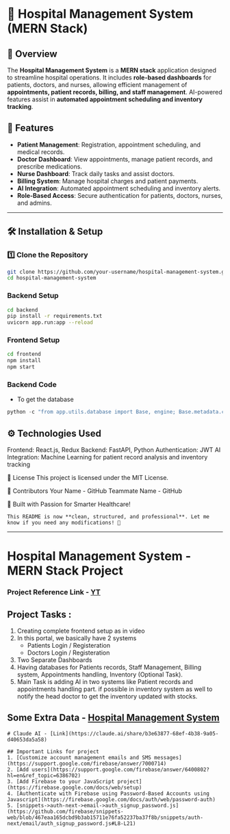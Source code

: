 # 🏥 Hospital Management System (MERN Stack)

## 📌 Overview
The **Hospital Management System** is a **MERN stack** application designed to streamline hospital operations. It includes **role-based dashboards** for patients, doctors, and nurses, allowing efficient management of **appointments, patient records, billing, and staff management**. AI-powered features assist in **automated appointment scheduling and inventory tracking**.

## 🚀 Features
- **Patient Management**: Registration, appointment scheduling, and medical records.
- **Doctor Dashboard**: View appointments, manage patient records, and prescribe medications.
- **Nurse Dashboard**: Track daily tasks and assist doctors.
- **Billing System**: Manage hospital charges and patient payments.
- **AI Integration**: Automated appointment scheduling and inventory alerts.
- **Role-Based Access**: Secure authentication for patients, doctors, nurses, and admins.

---

## 🛠️ Installation & Setup

### 1️⃣ Clone the Repository
```bash
git clone https://github.com/your-username/hospital-management-system.git
cd hospital-management-system
```

### Backend Setup 
```bash
cd backend
pip install -r requirements.txt
uvicorn app.run:app --reload
```

### Frontend Setup
```bash
cd frontend
npm install
npm start
```

### Backend Code
- To get the database
```py
python -c "from app.utils.database import Base, engine; Base.metadata.create_all(bind=engine)"
```

## ⚙️ Technologies Used
Frontend: React.js, Redux
Backend: FastAPI, Python
Authentication: JWT
AI Integration: Machine Learning for patient record analysis and inventory tracking

📜 License
This project is licensed under the MIT License.

🙌 Contributors
Your Name - GitHub
Teammate Name - GitHub

🚀 Built with Passion for Smarter Healthcare!
```vbnet
This README is now **clean, structured, and professional**. Let me know if you need any modifications! 🚀
```

------------------------------------------------------------------------------------------------------------------------------------------------------


# Hospital Management System - MERN Stack Project

### Project Reference Link - [YT](https://www.youtube.com/watch?v=9OGhwqWQ8fI)

## Project Tasks :
1. Creating complete frontend setup as in video
2. In this portal, we basically have 2 systems
   - Patients Login / Registeration
   - Doctors Login / Registeration
3. Two Separate Dashboards
4. Having databases for Patients records, Staff Management, Billing system, Appointments handling, Inventory (Optional Task).
5. Main Task is adding AI in two systems like Patient records and appointments handling part. if possible in inventory system as well to notify the head doctor to get the inventory updated with stocks.


## Some Extra Data - [Hospital Management System](https://monica.im/share/chat?shareId=ZSO50tpgkKpDpffK)


```
# Claude AI - [Link](https://claude.ai/share/b3e63877-68ef-4b38-9a05-d40653da5a58)

## Important Links for project
1. [Customize account management emails and SMS messages](https://support.google.com/firebase/answer/7000714)
2. [Add users](https://support.google.com/firebase/answer/6400802?hl=en&ref_topic=6386702)
3. [Add Firebase to your JavaScript project](https://firebase.google.com/docs/web/setup)
4. [Authenticate with Firebase using Password-Based Accounts using Javascript](https://firebase.google.com/docs/auth/web/password-auth)
5. [snippets->auth-next->email->auth_signup_password.js](https://github.com/firebase/snippets-web/blob/467eaa165dcbd9b3ab15711e76fa52237ba37f8b/snippets/auth-next/email/auth_signup_password.js#L8-L21)

